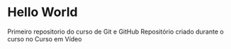 # Hello World
 Primeiro repositorio do curso de Git e GitHub
 Repositório criado durante o curso no Curso em Vídeo
